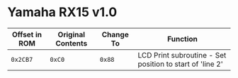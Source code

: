 # Yamaha RX15 v1.0

|Offset in ROM|Original Contents|Change To|Function|
|--|--|--|--|
|`0x2CB7`|`0xC0`|`0x88`|LCD Print subroutine - Set position to start of 'line 2'|
